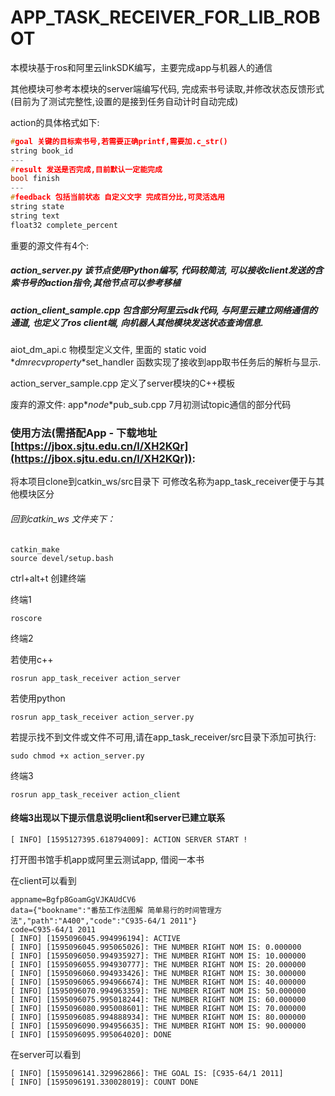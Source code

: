 # APP_TASK_RECEIVER_FOR_LIB_ROBOT

本模块基于ros和阿里云linkSDK编写，主要完成app与机器人的通信

其他模块可参考本模块的server端编写代码, 完成索书号读取,并修改状态反馈形式(目前为了测试完整性,设置的是接到任务自动计时自动完成)

action的具体格式如下:

```c++
#goal 关键的目标索书号,若需要正确printf,需要加.c_str()
string book_id
---
#result 发送是否完成,目前默认一定能完成
bool finish
---
#feedback 包括当前状态 自定义文字 完成百分比,可灵活选用
string state
string text
float32 complete_percent

```

重要的源文件有4个:

##### action_server.py 该节点使用Python编写, 代码较简洁, 可以接收client发送的含索书号的action指令,其他节点可以参考移植

##### action_client_sample.cpp 包含部分阿里云sdk代码, 与阿里云建立网络通信的通道, 也定义了ros client端, 向机器人其他模块发送状态查询信息.

aiot_dm_api.c 物模型定义文件, 里面的 static void *_dm_*recv*_property_*set_handler 函数实现了接收到app取书任务后的解析与显示.

action_server_sample.cpp 定义了server模块的C++模板

废弃的源文件: app*_node_*pub_sub.cpp 7月初测试topic通信的部分代码





 

### 使用方法(需搭配App - 下载地址 [https://jbox.sjtu.edu.cn/l/XH2KQr](https://jbox.sjtu.edu.cn/l/XH2KQr)):

将本项目clone到catkin_ws/src目录下 可修改名称为app_task_receiver便于与其他模块区分

###### 回到catkin_ws 文件夹下：
```shell
catkin_make
source devel/setup.bash
```

ctrl+alt+t 创建终端

终端1

```shell
roscore
```

终端2

若使用c++

```
rosrun app_task_receiver action_server 
```

若使用python

```
rosrun app_task_receiver action_server.py
```

若提示找不到文件或文件不可用,请在app_task_receiver/src目录下添加可执行:

```shell
sudo chmod +x action_server.py
```

终端3

```
rosrun app_task_receiver action_client 
```

#### 终端3出现以下提示信息说明client和server已建立联系

```
[ INFO] [1595127395.618794009]: ACTION SERVER START !
```

打开图书馆手机app或阿里云测试app, 借阅一本书

在client可以看到

```shell
appname=Bgfp8GoamGgVJKAUdCV6
data={"bookname":"番茄工作法图解 简单易行的时间管理方法","path":"A400","code":"C935-64/1 2011"}
code=C935-64/1 2011
[ INFO] [1595096045.994996194]: ACTIVE
[ INFO] [1595096045.995065026]: THE NUMBER RIGHT NOM IS: 0.000000
[ INFO] [1595096050.994935927]: THE NUMBER RIGHT NOM IS: 10.000000
[ INFO] [1595096055.994930777]: THE NUMBER RIGHT NOM IS: 20.000000
[ INFO] [1595096060.994933426]: THE NUMBER RIGHT NOM IS: 30.000000
[ INFO] [1595096065.994966674]: THE NUMBER RIGHT NOM IS: 40.000000
[ INFO] [1595096070.994963359]: THE NUMBER RIGHT NOM IS: 50.000000
[ INFO] [1595096075.995018244]: THE NUMBER RIGHT NOM IS: 60.000000
[ INFO] [1595096080.995008601]: THE NUMBER RIGHT NOM IS: 70.000000
[ INFO] [1595096085.994888934]: THE NUMBER RIGHT NOM IS: 80.000000
[ INFO] [1595096090.994956635]: THE NUMBER RIGHT NOM IS: 90.000000
[ INFO] [1595096095.995064020]: DONE

```

在server可以看到

```shell
[ INFO] [1595096141.329962866]: THE GOAL IS: [C935-64/1 2011]
[ INFO] [1595096191.330028019]: COUNT DONE
```

